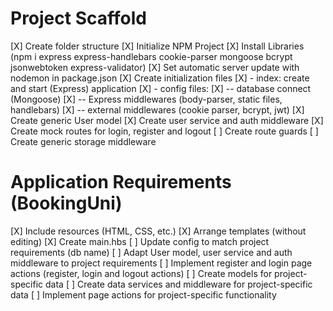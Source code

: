 # Project Scaffold

[X] Create folder structure
[X] Initialize NPM Project
[X] Install Libraries (npm i express express-handlebars cookie-parser mongoose bcrypt jsonwebtoken express-validator)
[X] Set automatic server update with nodemon in package.json
[X] Create initialization files
[X] - index: create and start (Express) application
[X] - config files:
[X] -- database connect (Mongoose)
[X] -- Express middlewares (body-parser, static files, handlebars)
[X] -- external middlewares (cookie parser, bcrypt, jwt)
[X] Create generic User model
[X] Create user service and auth middleware
[X] Create mock routes for login, register and logout
[ ] Create route guards
[ ] Create generic storage middleware

# Application Requirements (BookingUni)

[X] Include resources (HTML, CSS, etc.)
[X] Arrange templates (without editing)
[X] Create main.hbs
[ ] Update config to match project requirements (db name)
[ ] Adapt User model, user service and auth middleware to project requirements
[ ] Implement register and login page actions (register, login and logout actions)
[ ] Create models for project-specific data
[ ] Create data services and middleware for project-specific data
[ ] Implement page actions for project-specific functionality